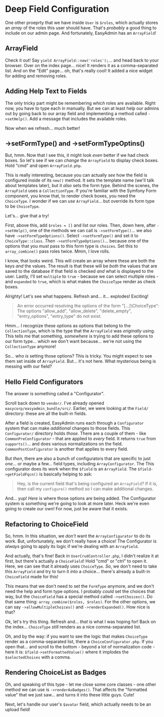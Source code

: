 # Deep Field Configuration

One other proeprty that we have inside `User` is `$roles`, which actually stores
an *array* of the roles this user should have. That's *probably* a good thing to
include on our admin page. And fortunately, EasyAdmin has an `ArrayField`!

## ArrayField

Check it out! Say `yield ArrayField::new('roles');`... and head back to your
browser. Over on the index page... nice! It renders it as a comma-separated list.
And on the "Edit" page... oh, that's really cool! It added a nice widget for
adding and removing roles.

## Adding Help Text to Fields

The only tricky part might be remembering *which* roles are available. Right now,
you have to type each in manually. But we can at least help our admins out by going
back to our array field and implementing a method called `->setHelp()`. Add
a message that includes the available roles.

Now when we refresh... much better!

## ->setFormType() and ->setFormTypeOptins()

But, hmm. Now that I see this, it might look *even* better if we had check boxes.
So let's see if we can *change* the `ArrayField` to display check boxes. Hold
"cmd" and open `ArrayField.php`.

This is really interesting, because you can actually *see* how the field is configured
inside of its `new()` method. It sets the template name (we'll talk about templates
later), but it *also* sets the form type. Behind the scenes, the `ArrayField` uses
a `CollectionType`. If you're familiar with the Symfony Form component, you know
that, to render check boxes, you need the `ChoiceType`. I wonder if we can *use*
`ArrayField`... but override its form type to be `ChoiceType`.

Let's... give that a try!

First, above this, add `$roles = []` and list our roles. Then, down here, after
`->setHelp()`, one of the methods we can call is `->setFormType()`... we also have
`->setFormTypeOptions()`. Select `->setFormType()` and set it to `ChoiceType::class`.
*Then* `->setFormTypeOptions()`... because one of the options that you *must* pass
to this form type is `choices`. Set this to `array_combine()` pass roles twice.
Mmm, I love rolls.

I know, that looks weird. This will create an array where these are both the keys
*and* the values. The result is that these will be *both* the values that are saved
to the database if that field is checked *and* what is displayed to the user. Lastly,
I'll set `multiple` to `true` - because we can select multiple roles - and
`expanded` to `true`, which is what makes the `ChoiceType` render as check boxes.

Alrighty! Let's see what happens. Refresh and... it... explodes! Exciting!

> An error occurred resolving the options of the form "[...]\ChoiceType": The options
> "allow_add", "allow_delete", "delete_empty", "entry_options", "entry_type" do not
> exist.

Hmm... I recognize these options as options that belong to the `CollectionType`,
which is the type that the `ArrayField` was *originally* using. This tells me that
something, *somewhere* is trying to add these options to our form type... which
we don't want because... we're not using the `CollectionType` anymore!

So... who *is* setting those options? This is tricky. You might expect to see them
set inside of `ArrayField`. But... it's not here. What mysterious being is messing
with our field?

## Hello Field Configurators

The answer is something called a "Configurator".

Scroll back down to `vendor/`. I've already opened `easycorp/easyadmin_bundle/src/`.
Earlier, we were looking at the `Field/` directory: these are all the built-in fields.

After a field is created, EasyAdmin runs each through a `Configurator` system
that can make *additional* changes to those fields. This `Configurator/` directory
holds *those*. There are a couple of them - like `CommonPreConfigurator` - that are
applied to *every* field. It returns `true` from `supports()`... and does various
normalizations on the field. `CommonPostConfigurator` is another that applies to
every field.

But *then*, there are also a bunch of configurators that are specific
to just *one*... or maybe a few... field types, including `ArrayConfigurator`. The
This configurator does its work when the `$field` is an `ArrayField`. The
`$field->getFieldFqcn()` is basically helping to ask:

> Hey, is the current field that's being configured an `ArrayField`? If it is,
> then call my `configure()` method so I can make additional changes.

And... yup! *Here* is where those options are being added. The Configurator system
is something we're going to look at more later. Heck we're even going to create our
own! For now, just be aware that it exists.

## Refactoring to ChoiceField

So, hmm. In this situation, we *don't* want the `ArrayConfigurator` to do its work.
But, unfortunately, we don't really have a choice! The Configurator is *always* going
to apply its logic if we're dealing with an `ArrayField`.

And actually, that's fine! Back in `UserCrudController.php`, I didn't realize it
at first, but there's actually a `ChoiceField`! Hold "cmd" or "ctrl" to open
it. Here, we can see that it already uses `ChoiceType`. *So*, we don't need to take
this `ArrayField` and try to turn it *into* a choice... there's already a built-in
`ChoiceField` made for this!

This means that we don't need to set the `FormType` anymore, and we don't need the
help and form type options. I probably *could* set the choices that way, but the
`ChoiceField` has a special method called `->setChoices()`. Do that same
thing: `array_combine($roles, $roles)`. For the other options, we can say
`->allowMultipleChoices()` and `->renderExpanded()`. How nice is that?

Ok, let's try this thing. Refresh and... *that* is what I was hoping for! Back on
the index... `ChoiceType` *still* renders as a nice comma-separated list.

Oh, and by the way: if you want to see the logic that makes `ChoiceType` render
as a comma-separated list, there a `ChoiceConfigurator.php`. If you open that...
and scroll to the bottom - beyond a lot of normalization code - here it is:
`$field->setFormattedValue()` where it implodes the `$selectedChoices` with a comma.

## Rendering ChoiceList as Badges

Oh, and speaking of this type - let me close some core classes - one other
method we can use is `->renderAsBadges()`. That affects the "formatted value" that
we just saw... and turns it into these little guys. Cute!

Next, let's handle our user's `$avatar` field, which actually needs to be an
upload field!
